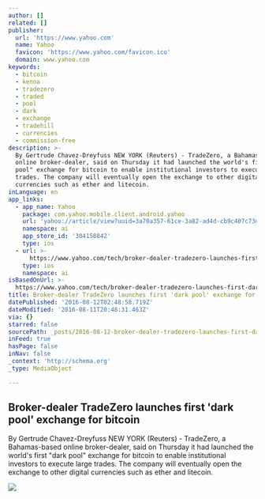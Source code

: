 ```yaml
---
author: []
related: []
publisher:
  url: 'https://www.yahoo.com'
  name: Yahoo
  favicon: 'https://www.yahoo.com/favicon.ico'
  domain: www.yahoo.com
keywords:
  - bitcoin
  - kenna
  - tradezero
  - traded
  - pool
  - dark
  - exchange
  - tradehill
  - currencies
  - commission-free
description: >-
  By Gertrude Chavez-Dreyfuss NEW YORK (Reuters) - TradeZero, a Bahamas-based
  online broker-dealer, said on Thursday it had launched the world's first "dark
  pool" exchange for bitcoin to enable institutional investors to execute large
  trades. The company will eventually open the exchange to other digital
  currencies such as ether and litecoin.
inLanguage: en
app_links:
  - app_name: Yahoo
    package: com.yahoo.mobile.client.android.yahoo
    url: 'yahoo://article/view?uuid=3a70a357-61ce-3a82-ad4d-cb9c407c73da&src=web'
    namespace: ai
    app_store_id: '304158842'
    type: ios
  - url: >-
      https://www.yahoo.com/tech/broker-dealer-tradezero-launches-first-dark-pool-exchange-175837705--sector.html
    type: ios
    namespace: ai
isBasedOnUrl: >-
  https://www.yahoo.com/tech/broker-dealer-tradezero-launches-first-dark-pool-exchange-175837705--sector.html
title: Broker-dealer TradeZero launches first 'dark pool' exchange for bitcoin
datePublished: '2016-08-12T02:48:58.719Z'
dateModified: '2016-08-11T20:48:31.463Z'
via: {}
starred: false
sourcePath: _posts/2016-08-12-broker-dealer-tradezero-launches-first-dark-pool-exchange.md
inFeed: true
hasPage: false
inNav: false
_context: 'http://schema.org'
_type: MediaObject

---
```

<article style=""><h1>Broker-dealer TradeZero launches first 'dark pool' exchange for bitcoin</h1><p>By Gertrude Chavez-Dreyfuss NEW YORK (Reuters) - TradeZero, a Bahamas-based online broker-dealer, said on Thursday it had launched the world's first "dark pool" exchange for bitcoin to enable institutional investors to execute large trades. The company will eventually open the exchange to other digital currencies such as ether and litecoin.</p><img src="https://s.yimg.com/ny/api/res/1.2/cOalX8aUbRrgazLSgJgdQg--/YXBwaWQ9aGlnaGxhbmRlcjtzbT0xO3c9NDUwO2g9MzAwO2lsPXBsYW5l/http://media.zenfs.com/en_us/News/Reuters/2016-08-11T175837Z_1_LYNXNPEC7A138_RTROPTP_2_BITFINEX-HACKED.JPG.cf.jpg" /></article>